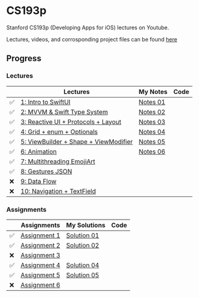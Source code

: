 # CS193p

 Stanford CS193p (Developing Apps for iOS) lectures on Youtube.

 Lectures, videos, and corrosponding project files can be found [here](https://cs193p.sites.stanford.edu)

## Progress

### Lectures
|| Lectures | My Notes | Code |
| --------------- | --------------- | --------------- | --------------- | 
| :white_check_mark: | [1: Intro to SwiftUI](https://www.youtube.com/watch?v=jbtqIBpUG7g) | [Notes 01](https://github.com/sk-ruban/CS193p/blob/master/Lecture%20Notes/01%20-%20Intro%20to%20SwiftUI.md) | |
| :white_check_mark: | [2: MVVM & Swift Type System](https://www.youtube.com/watch?v=4GjXq2Sr55Q) | [Notes 02](https://github.com/sk-ruban/CS193p/blob/master/Lecture%20Notes/02%20-%20MVVM%20%2B%20Swift%20Types.md) | |
| :white_check_mark: | [3: Reactive UI + Protocols + Layout](https://www.youtube.com/watch?v=SIYdYpPXil4) | [Notes 03](https://github.com/sk-ruban/CS193p/blob/master/Lecture%20Notes/03%20-%20Reactive%20UI%20Protocols%20Layout.md) | |
| :white_check_mark: | [4: Grid + enum + Optionals](https://www.youtube.com/watch?v=eHEeWzFP6O4)|[Notes 04](https://github.com/sk-ruban/CS193p/blob/master/Lecture%20Notes/04%20-%20Grid%2C%20enum%20%26%20Optionals.md)||
| :white_check_mark: | [5: ViewBuilder + Shape + ViewModifier](https://www.youtube.com/watch?v=oDKDGCRdSHc)|[Notes 05](https://github.com/sk-ruban/CS193p/blob/master/Lecture%20Notes/05%20-%20ViewBuilder%20%2B%20Shape%20%2B%20ViewModifier.md)||
| :white_check_mark: | [6: Animation](https://www.youtube.com/watch?v=3krC2c56ceQ)|[Notes 06](https://github.com/sk-ruban/CS193p/blob/master/Lecture%20Notes/06%20-%20Animation.md)||
| :white_check_mark: | [7: Multithreading EmojiArt](https://youtu.be/tmx-OwkBWxA)|||
| :white_check_mark: | [8: Gestures JSON](https://youtu.be/mz-rNLWJ0bk)|||
| :x: | [9: Data Flow](https://youtu.be/0i152oA3T3s)|||
| :x: | [10: Navigation + TextField](https://youtu.be/CKexGQuIO7E)|||


### Assignments
|| Assignments | My Solutions | Code |
| --------------- | --------------- | --------------- | --------------- | 
| :white_check_mark: |[Assignment 1](https://cs193p.sites.stanford.edu/sites/g/files/sbiybj16636/files/media/file/a1.pdf)|[Solution 01](https://github.com/sk-ruban/CS193p/blob/master/Assignments/Assignment%201.md)||
| :white_check_mark: |[Assignment 2](https://cs193p.sites.stanford.edu/sites/g/files/sbiybj16636/files/media/file/a2_0.pdf)|[Solution 02](https://github.com/sk-ruban/CS193p/blob/master/Assignments/Assignment%202.md)||
| :x: |[Assignment 3](https://cs193p.sites.stanford.edu/sites/g/files/sbiybj16636/files/media/file/assignment_3.pdf)|||
| :white_check_mark: |[Assignment 4](https://cs193p.sites.stanford.edu/sites/g/files/sbiybj16636/files/media/file/a4_0.pdf)|[Solution 04]()||
| :white_check_mark: |[Assignment 5](https://cs193p.sites.stanford.edu/sites/g/files/sbiybj16636/files/media/file/assignment_5.pdf)|[Solution 05](https://github.com/sk-ruban/CS193p/blob/master/Assignments/Assignment%205/Assignment%205.md)||
| :x: |[Assignment 6](https://cs193p.sites.stanford.edu/sites/g/files/sbiybj16636/files/media/file/a6.pdf)|||

